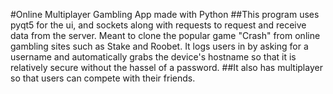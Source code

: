 #Online Multiplayer Gambling App made with Python
##This program uses pyqt5 for the ui, and sockets along with requests to request and receive data from the server. Meant to clone the popular game "Crash" from online gambling sites such as Stake and Roobet. It logs users in by asking for a username and automatically grabs the device's hostname so that it is relatively secure without the hassel of a password.
##It also has multiplayer so that users can compete with their friends.
